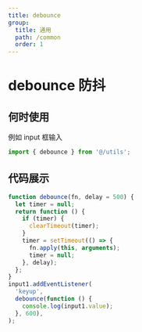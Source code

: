 ```yaml
---
title: debounce
group:
  title: 通用
  path: /common
  order: 1
---
```


# debounce 防抖

## 何时使用

例如 input 框输入

```js
import { debounce } from '@/utils';
```

## 代码展示

```js
function debounce(fn, delay = 500) {
  let timer = null;
  return function () {
    if (timer) {
      clearTimeout(timer);
    }
    timer = setTimeout(() => {
      fn.apply(this, arguments);
      timer = null;
    }, delay);
  };
}
input1.addEventListener(
  'keyup',
  debounce(function () {
    console.log(input1.value);
  }, 600),
);
```
